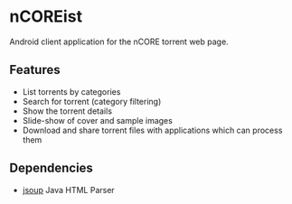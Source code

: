 
# nCOREist

Android client application for the nCORE torrent web page. 

## Features

- List torrents by categories
- Search for torrent (category filtering)
- Show the torrent details
- Slide-show of cover and sample images
- Download and share torrent files with applications which can process them 

## Dependencies

- [jsoup](http://jsoup.org/) Java HTML Parser
